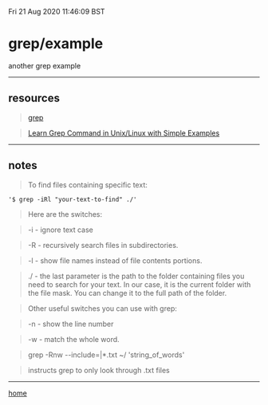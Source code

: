 Fri 21 Aug 2020 11:46:09 BST

# grep/example

another grep example

___

## resources

> [grep](/home/pi/Documents/notesystem/grep-index.md)

> [Learn Grep Command in Unix/Linux with Simple Examples](https://www.linuxteacher.com/grep-command-in-unix-linux-with-examples/)

___

## notes

> To find files containing specific text:

	'$ grep -iRl "your-text-to-find" ./'

> Here are the switches:

> -i - ignore text case

> -R - recursively search files in subdirectories.

> -l - show file names instead of file contents portions.



> ./ - the last parameter is the path to the folder containing files you need to search for your text. In our case, it is the current folder with the file mask. You can change it to the full path of the folder.

> Other useful switches you can use with grep:

> -n - show the line number

> -w - match the whole word.

> grep -Rnw --include=|*.txt ~/ 'string_of_words'

> instructs grep to only look through .txt files

___

[home](/home/pi/Documents/notesystem/home.md)
